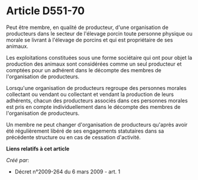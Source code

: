 # Article D551-70

Peut être membre, en qualité de producteur, d'une organisation de producteurs dans le secteur de l'élevage porcin toute
personne physique ou morale se livrant à l'élevage de porcins et qui est propriétaire de ses animaux. 

Les exploitations constituées sous une forme sociétaire qui ont pour objet la production des animaux sont considérées comme
un seul producteur et comptées pour un adhérent dans le décompte des membres de l'organisation de producteurs. 

Lorsqu'une organisation de producteurs regroupe des personnes morales collectant ou vendant ou collectant et vendant la
production de leurs adhérents, chacun des producteurs associés dans ces personnes morales est pris en compte individuellement
dans le décompte des membres de l'organisation de producteurs. 

Un membre ne peut changer d'organisation de producteurs qu'après avoir été régulièrement libéré de ses engagements
statutaires dans sa précédente structure ou en cas de cessation d'activité.

**Liens relatifs à cet article**

_Créé par_:

  - Décret n°2009-264 du 6 mars 2009 - art. 1
